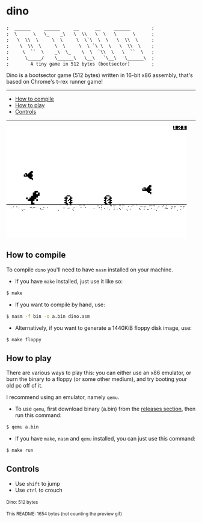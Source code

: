 # dino

```
;  ______     ______     __      __     ______        ;
;  \      \   \_    _\   \  \\   \  \   \      \      ;
;   \  \\  \     \  \     \  \`\  \  \   \  \\  \     ;
;    \  \\  \     \  \     \  \ `\ \  \   \  \\  \    ;
;     \  ``  \    _\  \_    \  \  `\\  \   \  ``  \   ;
;      \_____/    \______\   \__\   `\__\   \______\  ;
;        A tiny game in 512 bytes (bootsector)        ;
```

Dino is a bootsector game (512 bytes) written in 16-bit x86 assembly, that's based on Chrome's t-rex runner game!

---
* [How to compile](#how-to-compile)
* [How to play](#how-to-play)
* [Controls](#controls)
---

![preview.gif](./assets/preview.gif)

## How to compile
To compile `dino` you'll need to have `nasm` installed on your machine.

* If you have `make` installed, just use it like so:
```sh
$ make
```

* If you want to compile by hand, use:
```sh
$ nasm -f bin -o a.bin dino.asm
```

* Alternatively, if you want to generate a 1440KiB floppy disk image, use:
```sh
$ make floppy
```

## How to play
There are various ways to play this: you can either use an x86 emulator, or burn the binary to a floppy (or some other medium), and try booting your old pc off of it.

I recommend using an emulator, namely `qemu`.

* To use `qemu`, first download binary (a.bin) from the [releases section](https://github.com/franeklubi/dino/releases), then run this command:
```sh
$ qemu a.bin
```

* If you have `make`, `nasm` and `qemu` installed, you can just use this command:
```sh
$ make run
```

## Controls
* Use `shift` to jump
* Use `ctrl` to crouch

<small>
Dino: 512 bytes

This README: 1654 bytes (not counting the preview gif)
</small>

